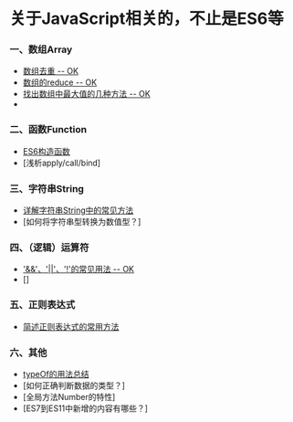 # 关于JavaScript相关的，不止是ES6等

### 一、数组Array
- [数组去重 -- OK](https://github.com/bobo88/web-front/blob/main/ES6/%E6%95%B0%E7%BB%84%E5%8E%BB%E9%87%8D.md)
- [数组的reduce -- OK](https://github.com/bobo88/web-frontend/blob/main/ES6/%E6%95%B0%E7%BB%84%E7%9A%84reduce.md)
- [找出数组中最大值的几种方法 -- OK](https://github.com/bobo88/web-frontend/blob/main/ES6/%E6%89%BE%E5%87%BA%E6%95%B0%E7%BB%84%E4%B8%AD%E6%9C%80%E5%A4%A7%E5%80%BC%E7%9A%84%E5%87%A0%E7%A7%8D%E6%96%B9%E6%B3%95.md)
- 

### 二、函数Function
- [ES6构造函数]()
- [浅析apply/call/bind]

### 三、字符串String
- [详解字符串String中的常见方法]()
- [如何将字符串型转换为数值型？]

### 四、（逻辑）运算符
- ['&&'、'||'、'!'的常见用法 -- OK](https://github.com/bobo88/web-frontend/blob/main/ES6/'%26%26'%E3%80%81'%7C%7C'%E3%80%81'!'%E7%9A%84%E5%B8%B8%E8%A7%81%E7%94%A8%E6%B3%95.md)
- []

### 五、正则表达式
- [简述正则表达式的常用方法]()

### 六、其他
- [typeOf的用法总结]()
- [如何正确判断数据的类型？]
- [全局方法Number的特性]
- [ES7到ES11中新增的内容有哪些？]